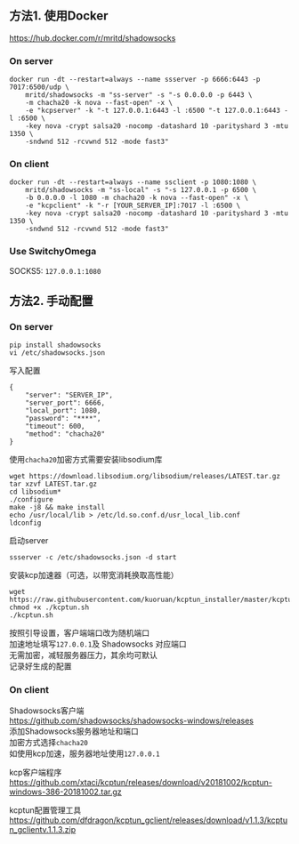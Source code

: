 ## 方法1. 使用Docker

https://hub.docker.com/r/mritd/shadowsocks
### On server
```
docker run -dt --restart=always --name ssserver -p 6666:6443 -p 7017:6500/udp \
    mritd/shadowsocks -m "ss-server" -s "-s 0.0.0.0 -p 6443 \
    -m chacha20 -k nova --fast-open" -x \
    -e "kcpserver" -k "-t 127.0.0.1:6443 -l :6500 "-t 127.0.0.1:6443 -l :6500 \
    -key nova -crypt salsa20 -nocomp -datashard 10 -parityshard 3 -mtu 1350 \
    -sndwnd 512 -rcvwnd 512 -mode fast3"
```

### On client
```
docker run -dt --restart=always --name ssclient -p 1080:1080 \
    mritd/shadowsocks -m "ss-local" -s "-s 127.0.0.1 -p 6500 \ 
    -b 0.0.0.0 -l 1080 -m chacha20 -k nova --fast-open" -x \
    -e "kcpclient" -k "-r [YOUR_SERVER_IP]:7017 -l :6500 \
    -key nova -crypt salsa20 -nocomp -datashard 10 -parityshard 3 -mtu 1350 \
    -sndwnd 512 -rcvwnd 512 -mode fast3"
```

### Use SwitchyOmega
SOCKS5: `127.0.0.1:1080`

## 方法2. 手动配置

### On server
```
pip install shadowsocks
vi /etc/shadowsocks.json
```

写入配置
```
{
    "server": "SERVER_IP",
    "server_port": 6666,
    "local_port": 1080,
    "password": "****",
    "timeout": 600,
    "method": "chacha20"
}
```

使用```chacha20```加密方式需要安装libsodium库
```
wget https://download.libsodium.org/libsodium/releases/LATEST.tar.gz
tar xzvf LATEST.tar.gz
cd libsodium*
./configure
make -j8 && make install
echo /usr/local/lib > /etc/ld.so.conf.d/usr_local_lib.conf
ldconfig
```

启动server
```
ssserver -c /etc/shadowsocks.json -d start
```

安装kcp加速器（可选，以带宽消耗换取高性能）
```
wget https://raw.githubusercontent.com/kuoruan/kcptun_installer/master/kcptun.sh
chmod +x ./kcptun.sh
./kcptun.sh
```
按照引导设置，客户端端口改为随机端口     
加速地址填写```127.0.0.1```及 Shadowsocks 对应端口     
无需加密，减轻服务器压力，其余均可默认      
记录好生成的配置

### On client

Shadowsocks客户端      
https://github.com/shadowsocks/shadowsocks-windows/releases       
添加Shadowsocks服务器地址和端口      
加密方式选择```chacha20```           
如使用kcp加速，服务器地址使用```127.0.0.1```

kcp客户端程序      
https://github.com/xtaci/kcptun/releases/download/v20181002/kcptun-windows-386-20181002.tar.gz

kcptun配置管理工具      
https://github.com/dfdragon/kcptun_gclient/releases/download/v1.1.3/kcptun_gclientv.1.1.3.zip

